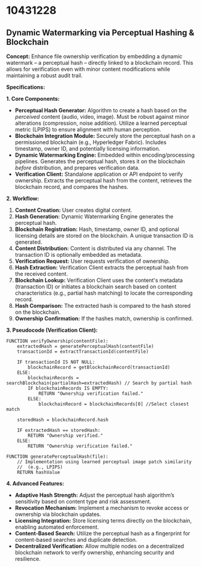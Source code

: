 # 10431228

## Dynamic Watermarking via Perceptual Hashing & Blockchain

**Concept:** Enhance file ownership verification by embedding a dynamic watermark – a perceptual hash – directly linked to a blockchain record. This allows for verification even with minor content modifications while maintaining a robust audit trail.

**Specifications:**

**1. Core Components:**

*   **Perceptual Hash Generator:**  Algorithm to create a hash based on the *perceived* content (audio, video, image).  Must be robust against minor alterations (compression, noise addition).  Utilize a learned perceptual metric (LPIPS) to ensure alignment with human perception.
*   **Blockchain Integration Module:**  Securely store the perceptual hash on a permissioned blockchain (e.g., Hyperledger Fabric). Includes timestamp, owner ID, and potentially licensing information.
*   **Dynamic Watermarking Engine:**  Embedded within encoding/processing pipelines.  Generates the perceptual hash, stores it on the blockchain *before* distribution, and prepares verification data.
*   **Verification Client:**  Standalone application or API endpoint to verify ownership.  Extracts the perceptual hash from the content, retrieves the blockchain record, and compares the hashes.

**2. Workflow:**

1.  **Content Creation:** User creates digital content.
2.  **Hash Generation:** Dynamic Watermarking Engine generates the perceptual hash.
3.  **Blockchain Registration:**  Hash, timestamp, owner ID, and optional licensing details are stored on the blockchain. A unique transaction ID is generated.
4.  **Content Distribution:** Content is distributed via any channel. The transaction ID is optionally embedded as metadata.
5.  **Verification Request:** User requests verification of ownership.
6.  **Hash Extraction:**  Verification Client extracts the perceptual hash from the received content.
7.  **Blockchain Lookup:**  Verification Client uses the content's metadata (transaction ID) or initiates a blockchain search based on content characteristics (e.g., partial hash matching) to locate the corresponding record.
8.  **Hash Comparison:**  The extracted hash is compared to the hash stored on the blockchain.
9.  **Ownership Confirmation:**  If the hashes match, ownership is confirmed.

**3. Pseudocode (Verification Client):**

```
FUNCTION verifyOwnership(contentFile):
    extractedHash = generatePerceptualHash(contentFile)
    transactionId = extractTransactionId(contentFile)

    IF transactionId IS NOT NULL:
        blockchainRecord = getBlockchainRecord(transactionId)
    ELSE:
        blockchainRecords = searchBlockchain(partialHash=extractedHash) // Search by partial hash
        IF blockchainRecords IS EMPTY:
            RETURN "Ownership verification failed."
        ELSE:
            blockchainRecord = blockchainRecords[0] //Select closest match
    
    storedHash = blockchainRecord.hash
    
    IF extractedHash == storedHash:
        RETURN "Ownership verified."
    ELSE:
        RETURN "Ownership verification failed."

FUNCTION generatePerceptualHash(file):
    // Implementation using learned perceptual image patch similarity
    //  (e.g., LPIPS)
    RETURN hashValue
```

**4. Advanced Features:**

*   **Adaptive Hash Strength:** Adjust the perceptual hash algorithm’s sensitivity based on content type and risk assessment.
*   **Revocation Mechanism:** Implement a mechanism to revoke access or ownership via blockchain updates.
*   **Licensing Integration:** Store licensing terms directly on the blockchain, enabling automated enforcement.
*   **Content-Based Search:** Utilize the perceptual hash as a fingerprint for content-based searches and duplicate detection.
*   **Decentralized Verification:**  Allow multiple nodes on a decentralized blockchain network to verify ownership, enhancing security and resilience.